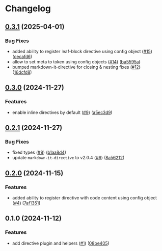 # Changelog

## [0.3.1](https://github.com/diplodoc-platform/directive/compare/v0.3.0...v0.3.1) (2025-04-01)


### Bug Fixes

* added ability to register leaf-block directive using config object ([#15](https://github.com/diplodoc-platform/directive/issues/15)) ([cecafd6](https://github.com/diplodoc-platform/directive/commit/cecafd6ef5cbb6067976fe6e29fa9cfbfab1871c))
* allow to set meta to token using config objects ([#14](https://github.com/diplodoc-platform/directive/issues/14)) ([ba5595a](https://github.com/diplodoc-platform/directive/commit/ba5595a446b4709957d0336c10732b749c8ed462))
* bumped markdown-it-directive for closing & nesting fixes ([#12](https://github.com/diplodoc-platform/directive/issues/12)) ([16dcfd8](https://github.com/diplodoc-platform/directive/commit/16dcfd8d3dd6cb11cb02c904c6ad1bd95115d852))

## [0.3.0](https://github.com/diplodoc-platform/directive/compare/v0.2.1...v0.3.0) (2024-11-27)


### Features

* enable inline directives by default ([#9](https://github.com/diplodoc-platform/directive/issues/9)) ([a5ec3d9](https://github.com/diplodoc-platform/directive/commit/a5ec3d97a21c3dc8f324992030c55a7fe7d69d6e))

## [0.2.1](https://github.com/diplodoc-platform/directive/compare/v0.2.0...v0.2.1) (2024-11-27)


### Bug Fixes

* fixed types ([#8](https://github.com/diplodoc-platform/directive/issues/8)) ([b1aa8d4](https://github.com/diplodoc-platform/directive/commit/b1aa8d4db372e519a95103f910a7c609222391d6))
* update `markdown-it-directive` to v2.0.4 ([#6](https://github.com/diplodoc-platform/directive/issues/6)) ([8a56212](https://github.com/diplodoc-platform/directive/commit/8a562129de437bb174a5ee654e9e183d220724c7))

## [0.2.0](https://github.com/diplodoc-platform/directive/compare/v0.1.0...v0.2.0) (2024-11-15)

### Features

- added ability to register directive with code content using config object ([#4](https://github.com/diplodoc-platform/directive/issues/4)) ([7af1351](https://github.com/diplodoc-platform/directive/commit/7af135186a241a3bf984f87f46292f6170023cda))

## 0.1.0 (2024-11-12)

### Features

- add directive plugin and helpers ([#1](https://github.com/diplodoc-platform/directive/issues/1)) ([08be405](https://github.com/diplodoc-platform/directive/commit/08be4055e919f7abeda38ea6a32b98fbaf6798df))
